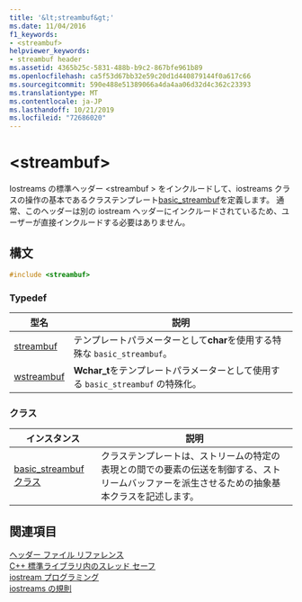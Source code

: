 ```yaml
---
title: '&lt;streambuf&gt;'
ms.date: 11/04/2016
f1_keywords:
- <streambuf>
helpviewer_keywords:
- streambuf header
ms.assetid: 4365b25c-5831-488b-b9c2-867bfe961b89
ms.openlocfilehash: ca5f53d67bb32e59c20d1d440879144f0a617c66
ms.sourcegitcommit: 590e488e51389066a4da4aa06d32d4c362c23393
ms.translationtype: MT
ms.contentlocale: ja-JP
ms.lasthandoff: 10/21/2019
ms.locfileid: "72686020"
---
```

# <a name="ltstreambufgt"></a>&lt;streambuf&gt;

Iostreams の標準ヘッダー \<streambuf > をインクルードして、iostreams クラスの操作の基本であるクラステンプレート[basic_streambuf](../standard-library/basic-streambuf-class.md)を定義します。 通常、このヘッダーは別の iostream ヘッダーにインクルードされているため、ユーザーが直接インクルードする必要はありません。

## <a name="syntax"></a>構文

```cpp
#include <streambuf>
```

### <a name="typedefs"></a>Typedef

|型名|説明|
|-|-|
|[streambuf](../standard-library/streambuf-typedefs.md#streambuf)|テンプレートパラメーターとして**char**を使用する特殊な `basic_streambuf`。|
|[wstreambuf](../standard-library/streambuf-typedefs.md#wstreambuf)|**Wchar_t**をテンプレートパラメーターとして使用する `basic_streambuf` の特殊化。|

### <a name="classes"></a>クラス

|インスタンス|説明|
|-|-|
|[basic_streambuf クラス](basic-streambuf-class.md)|クラステンプレートは、ストリームの特定の表現との間での要素の伝送を制御する、ストリームバッファーを派生させるための抽象基本クラスを記述します。|

## <a name="see-also"></a>関連項目

[ヘッダー ファイル リファレンス](../standard-library/cpp-standard-library-header-files.md)\
[C++ 標準ライブラリ内のスレッド セーフ](../standard-library/thread-safety-in-the-cpp-standard-library.md)\
[iostream プログラミング](../standard-library/iostream-programming.md)\
[iostreams の規則](../standard-library/iostreams-conventions.md)
